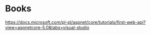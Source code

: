 # Books

https://docs.microsoft.com/pl-pl/aspnet/core/tutorials/first-web-api?view=aspnetcore-5.0&tabs=visual-studio

